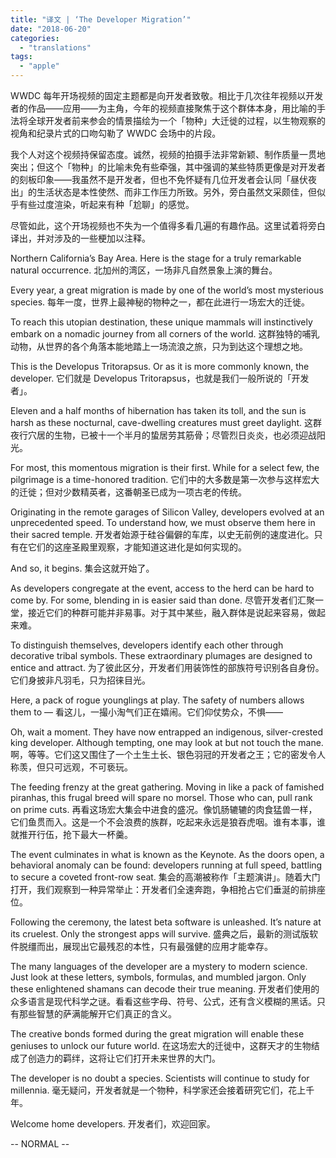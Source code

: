 ```yaml
---
title: "译文 | ‘The Developer Migration’"
date: "2018-06-20"
categories: 
  - "translations"
tags: 
  - "apple"
---
```


WWDC 每年开场视频的固定主题都是向开发者致敬。相比于几次往年视频以开发者的作品——应用——为主角，今年的视频直接聚焦于这个群体本身，用比喻的手法将全球开发者前来参会的情景描绘为一个「物种」大迁徙的过程，以生物观察的视角和纪录片式的口吻勾勒了 WWDC 会场中的片段。

我个人对这个视频持保留态度。诚然，视频的拍摄手法非常新颖、制作质量一贯地突出；但这个「物种」的比喻未免有些牵强，其中强调的某些特质更像是对开发者的刻板印象——我虽然不是开发者，但也不免怀疑有几位开发者会认同「昼伏夜出」的生活状态是本性使然、而非工作压力所致。另外，旁白虽然文采颇佳，但似乎有些过度渲染，听起来有种「尬聊」的感觉。

尽管如此，这个开场视频也不失为一个值得多看几遍的有趣作品。这里试着将旁白译出，并对涉及的一些梗加以注释。

Northern California’s Bay Area. Here is the stage for a truly remarkable natural occurrence. 北加州的湾区，一场非凡自然景象上演的舞台。

Every year, a great migration is made by one of the world’s most mysterious species. 每年一度，世界上最神秘的物种之一，都在此进行一场宏大的迁徙。

To reach this utopian destination, these unique mammals will instinctively embark on a nomadic journey from all corners of the world. 这群独特的哺乳动物，从世界的各个角落本能地踏上一场流浪之旅，只为到达这个理想之地。

This is the Developus Tritorapsus. Or as it is more commonly known, the developer. 它们就是 Developus Tritorapsus，也就是我们一般所说的「开发者」。

Eleven and a half months of hibernation has taken its toll, and the sun is harsh as these nocturnal, cave-dwelling creatures must greet daylight. 这群夜行穴居的生物，已被十一个半月的蛰居劳其筋骨；尽管烈日炎炎，也必须迎战阳光。

For most, this momentous migration is their first. While for a select few, the pilgrimage is a time-honored tradition. 它们中的大多数是第一次参与这样宏大的迁徙；但对少数精英者，这番朝圣已成为一项古老的传统。

Originating in the remote garages of Silicon Valley, developers evolved at an unprecedented speed. To understand how, we must observe them here in their sacred temple. 开发者始源于硅谷偏僻的车库，以史无前例的速度进化。只有在它们的这座圣殿里观察，才能知道这进化是如何实现的。

And so, it begins. 集会这就开始了。

As developers congregate at the event, access to the herd can be hard to come by. For some, blending in is easier said than done. 尽管开发者们汇聚一堂，接近它们的种群可能并非易事。对于其中某些，融入群体是说起来容易，做起来难。

To distinguish themselves, developers identify each other through decorative tribal symbols. These extraordinary plumages are designed to entice and attract. 为了彼此区分，开发者们用装饰性的部族符号识别各自身份。它们身披非凡羽毛，只为招徕目光。

Here, a pack of rogue younglings at play. The safety of numbers allows them to — 看这儿，一撮小淘气们正在嬉闹。它们仰仗势众，不惧——

Oh, wait a moment. They have now entrapped an indigenous, silver-crested king developer. Although tempting, one may look at but not touch the mane. 啊，等等。它们这又围住了一个土生土长、银色羽冠的开发者之王；它的密发令人称羡，但只可远观，不可亵玩。

The feeding frenzy at the great gathering. Moving in like a pack of famished piranhas, this frugal breed will spare no morsel. Those who can, pull rank on prime cuts. 再看这场宏大集会中进食的盛况。像饥肠辘辘的肉食猛兽一样，它们鱼贯而入。这是一个不会浪费的族群，吃起来永远是狼吞虎咽。谁有本事，谁就推开行伍，抢下最大一杯羹。

The event culminates in what is known as the Keynote. As the doors open, a behavioral anomaly can be found: developers running at full speed, battling to secure a coveted front-row seat. 集会的高潮被称作「主题演讲」。随着大门打开，我们观察到一种异常举止：开发者们全速奔跑，争相抢占它们垂涎的前排座位。

Following the ceremony, the latest beta software is unleashed. It’s nature at its cruelest. Only the strongest apps will survive. 盛典之后，最新的测试版软件脱缰而出，展现出它最残忍的本性，只有最强健的应用才能幸存。

The many languages of the developer are a mystery to modern science. Just look at these letters, symbols, formulas, and mumbled jargon. Only these enlightened shamans can decode their true meaning. 开发者们使用的众多语言是现代科学之谜。看看这些字母、符号、公式，还有含义模糊的黑话。只有那些智慧的萨满能解开它们真正的含义。

The creative bonds formed during the great migration will enable these geniuses to unlock our future world. 在这场宏大的迁徙中，这群天才的生物结成了创造力的羁绊，这将让它们打开未来世界的大门。

The developer is no doubt a species. Scientists will continue to study for millennia. 毫无疑问，开发者就是一个物种，科学家还会接着研究它们，花上千年。

Welcome home developers. 开发者们，欢迎回家。

\-- NORMAL --
